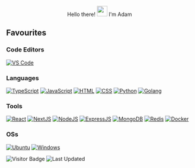 <p align="center"> 
  Hello there! <img src="https://media.giphy.com/media/hvRJCLFzcasrR4ia7z/giphy.gif" width="28"> I'm Adam
</p>

## Favourites

### Code Editors
[![VS Code](https://img.shields.io/badge/VSCode-%23007ACC?style=for-the-badge&logo=Visual-studio-code)](https://code.visualstudio.com/)

### Languages
[![TypeScript](https://img.shields.io/badge/TypeScript-%23007ACC?style=for-the-badge&logo=typescript&logoColor=ffffff)](https://www.typescriptlang.org/)
[![JavaScript](https://img.shields.io/badge/JavaScript-%23F7DF1C?style=for-the-badge&logo=javascript&logoColor=000000)](https://www.javascript.com/)
[![HTML](https://img.shields.io/badge/HTML-00ADD8?style=for-the-badge&logo=html5&logoColor=ffffff)](https://developer.mozilla.org/en-US/docs/Learn/Getting_started_with_the_web/HTML_basics)
[![CSS](https://img.shields.io/badge/CSS-00ADD8?style=for-the-badge&logo=CSS3&logoColor=ffffff)](https://developer.mozilla.org/en-US/docs/Web/CSS)
[![Python](https://img.shields.io/badge/Python-3776AB?style=for-the-badge&logo=python&logoColor=ffffff)](https://www.python.org/)
[![Golang](https://img.shields.io/badge/Golang-00ADD8?style=for-the-badge&logo=go&logoColor=ffffff)](https://golang.org/)

### Tools
[![React](https://img.shields.io/badge/React-2496ED?style=for-the-badge&logo=react&logoColor=ffffff)](https://reactjs.org/)
[![NextJS](https://img.shields.io/badge/Next.JS-2496ED?style=for-the-badge&logo=Next.JS&logoColor=ffffff)](https://nextjs.org/)
[![NodeJS](https://img.shields.io/badge/Node.JS-339933?style=for-the-badge&logo=Node.js&logoColor=white)](https://nodejs.org/)
[![ExpressJS](https://img.shields.io/badge/Express.JS-%23F05032?style=for-the-badge&logo=Express.JS&logoColor=%23ffffff)](https://expressjs.com/)
[![MongoDB](https://img.shields.io/badge/MongoDB-47A248?style=for-the-badge&logo=MongoDB&logoColor=ffffff)](https://www.mongodb.com/)
[![Redis](https://img.shields.io/badge/Redis-47A248?style=for-the-badge&logo=Redis&logoColor=ffffff)](https://www.Redis.com/)
[![Docker](https://img.shields.io/badge/Docker-2496ED?style=for-the-badge&logo=docker&logoColor=ffffff)](https://www.docker.com/)

### OSs
[![Ubuntu](https://img.shields.io/badge/Ubuntu-E95420?style=for-the-badge&logo=ubuntu&logoColor=white)](https://www.ubuntu.com/)
[![Windows](	https://img.shields.io/badge/Windows-0078D6?style=for-the-badge&logo=windows&logoColor=white)](https://www.microsoft.com/en-ca/windows/)

![Visitor Badge](https://visitor-badge.laobi.icu/badge?page_id=achultman.achultman)
![Last Updated](https://img.shields.io/github/last-commit/achultman/achultman?style=plastic)
